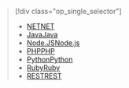 > [!div class="op_single_selector"]
> * [<span data-ttu-id="a09e6-101">NET</span><span class="sxs-lookup"><span data-stu-id="a09e6-101">NET</span></span>](../articles/service-bus-messaging/service-bus-dotnet-get-started-with-queues.md)
> * [<span data-ttu-id="a09e6-102">Java</span><span class="sxs-lookup"><span data-stu-id="a09e6-102">Java</span></span>](../articles/service-bus-messaging/service-bus-java-how-to-use-queues.md)
> * [<span data-ttu-id="a09e6-103">Node.JS</span><span class="sxs-lookup"><span data-stu-id="a09e6-103">Node.js</span></span>](../articles/service-bus-messaging/service-bus-nodejs-how-to-use-queues.md)
> * [<span data-ttu-id="a09e6-104">PHP</span><span class="sxs-lookup"><span data-stu-id="a09e6-104">PHP</span></span>](../articles/service-bus-messaging/service-bus-php-how-to-use-queues.md)
> * [<span data-ttu-id="a09e6-105">Python</span><span class="sxs-lookup"><span data-stu-id="a09e6-105">Python</span></span>](../articles/service-bus-messaging/service-bus-python-how-to-use-queues.md)
> * [<span data-ttu-id="a09e6-106">Ruby</span><span class="sxs-lookup"><span data-stu-id="a09e6-106">Ruby</span></span>](../articles/service-bus-messaging/service-bus-ruby-how-to-use-queues.md)
> * [<span data-ttu-id="a09e6-107">REST</span><span class="sxs-lookup"><span data-stu-id="a09e6-107">REST</span></span>](../articles/service-bus-messaging/service-bus-brokered-tutorial-rest.md)
> 
> 

